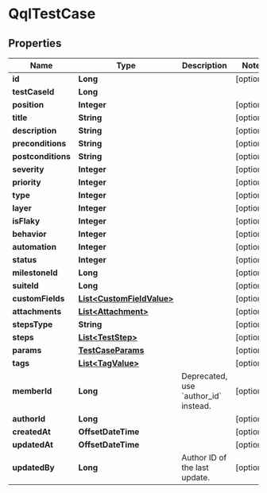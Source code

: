 

# QqlTestCase


## Properties

| Name | Type | Description | Notes |
|------------ | ------------- | ------------- | -------------|
|**id** | **Long** |  |  [optional] |
|**testCaseId** | **Long** |  |  |
|**position** | **Integer** |  |  [optional] |
|**title** | **String** |  |  [optional] |
|**description** | **String** |  |  [optional] |
|**preconditions** | **String** |  |  [optional] |
|**postconditions** | **String** |  |  [optional] |
|**severity** | **Integer** |  |  [optional] |
|**priority** | **Integer** |  |  [optional] |
|**type** | **Integer** |  |  [optional] |
|**layer** | **Integer** |  |  [optional] |
|**isFlaky** | **Integer** |  |  [optional] |
|**behavior** | **Integer** |  |  [optional] |
|**automation** | **Integer** |  |  [optional] |
|**status** | **Integer** |  |  [optional] |
|**milestoneId** | **Long** |  |  [optional] |
|**suiteId** | **Long** |  |  [optional] |
|**customFields** | [**List&lt;CustomFieldValue&gt;**](CustomFieldValue.md) |  |  [optional] |
|**attachments** | [**List&lt;Attachment&gt;**](Attachment.md) |  |  [optional] |
|**stepsType** | **String** |  |  [optional] |
|**steps** | [**List&lt;TestStep&gt;**](TestStep.md) |  |  [optional] |
|**params** | [**TestCaseParams**](TestCaseParams.md) |  |  [optional] |
|**tags** | [**List&lt;TagValue&gt;**](TagValue.md) |  |  [optional] |
|**memberId** | **Long** | Deprecated, use &#x60;author_id&#x60; instead. |  [optional] |
|**authorId** | **Long** |  |  [optional] |
|**createdAt** | **OffsetDateTime** |  |  [optional] |
|**updatedAt** | **OffsetDateTime** |  |  [optional] |
|**updatedBy** | **Long** | Author ID of the last update. |  [optional] |



